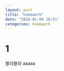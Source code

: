 ```yaml
---
layout: post
title: "homework"
date: "2016-01-04 18:51"
categories: homework
---
```


# 1

블라블라
aaaaa
